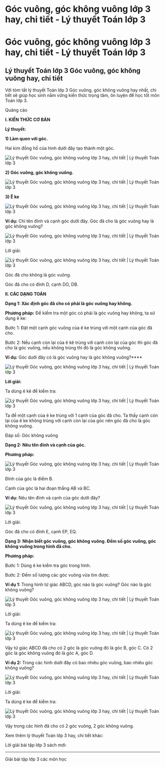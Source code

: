 # Góc vuông, góc không vuông lớp 3 hay, chi tiết - Lý thuyết Toán lớp 3

# Góc vuông, góc không vuông lớp 3 hay, chi tiết - Lý thuyết Toán lớp 3

## Lý thuyết Toán lớp 3 Góc vuông, góc không vuông hay, chi tiết

Với tóm tắt lý thuyết Toán lớp 3 Góc vuông, góc không vuông hay nhất, chi tiết sẽ giúp học sinh nắm vững kiến thức trọng tâm, ôn luyện để học tốt môn Toán lớp 3.

Quảng cáo

**I. KIẾN THỨC CƠ BẢN**

**Lý thuyết:**

**1) Làm quen với góc.**

Hai kim đồng hồ của hình dưới đây tạo thành một góc.

![Lý thuyết Góc vuông, góc không vuông lớp 3 hay, chi tiết | Lý thuyết Toán lớp 3](https://vietjack.com/giai-toan-lop-3/images/ly-thuyet-goc-vuong-goc-khong-vuong.PNG)

**2) Góc vuông, góc không vuông.**

![Lý thuyết Góc vuông, góc không vuông lớp 3 hay, chi tiết | Lý thuyết Toán lớp 3](https://vietjack.com/giai-toan-lop-3/images/ly-thuyet-goc-vuong-goc-khong-vuong-2.PNG)

**3) Ê ke**

![Lý thuyết Góc vuông, góc không vuông lớp 3 hay, chi tiết | Lý thuyết Toán lớp 3](https://vietjack.com/giai-toan-lop-3/images/ly-thuyet-goc-vuong-goc-khong-vuong-3.PNG)

**Ví dụ:** Chỉ tên đỉnh và cạnh góc dưới đây. Góc đã cho là góc vuông hay là góc không vuông? 

![Lý thuyết Góc vuông, góc không vuông lớp 3 hay, chi tiết | Lý thuyết Toán lớp 3](https://vietjack.com/giai-toan-lop-3/images/ly-thuyet-goc-vuong-goc-khong-vuong-4.PNG)

Lời giải: 

![Lý thuyết Góc vuông, góc không vuông lớp 3 hay, chi tiết | Lý thuyết Toán lớp 3](https://vietjack.com/giai-toan-lop-3/images/ly-thuyet-goc-vuong-goc-khong-vuong-5.PNG)

Góc đã cho không là góc vuông.

Góc đã cho có đỉnh D, cạnh DO, DB.

**II. CÁC DẠNG TOÁN**

**Dạng 1: Xác định góc đã cho có phải là góc vuông hay không.**

**Phương pháp:** Để kiểm tra một góc có phải là góc vuông hay không, ta sử dụng ê ke: 

Bước 1: Đặt một cạnh góc vuông của ê ke trùng với một cạnh của góc đã cho.

Bước 2: Nếu cạnh còn lại của ê kê trùng với cạnh còn lại của góc thì góc đã cho là góc vuông, nếu không trùng thì đó là góc không vuông.

**Ví dụ:** Góc dưới đây có là góc vuông hay là góc không vuông?****

![Lý thuyết Góc vuông, góc không vuông lớp 3 hay, chi tiết | Lý thuyết Toán lớp 3](https://vietjack.com/giai-toan-lop-3/images/ly-thuyet-goc-vuong-goc-khong-vuong-6.PNG)

**Lời giải:**

Ta dùng ê kê để kiểm tra: 

![Lý thuyết Góc vuông, góc không vuông lớp 3 hay, chi tiết | Lý thuyết Toán lớp 3](https://vietjack.com/giai-toan-lop-3/images/ly-thuyet-goc-vuong-goc-khong-vuong-7.PNG)

Ta để một cạnh của ê ke trùng với 1 cạnh của góc đã cho. Ta thấy cạnh còn lại của ê ke không trùng với cạnh còn lại của góc nên góc đã cho là góc không vuông. 

Đáp số: Góc không vuông

**Dạng 2: Nêu tên đỉnh và cạnh của góc.**

**Phương pháp:**

![Lý thuyết Góc vuông, góc không vuông lớp 3 hay, chi tiết | Lý thuyết Toán lớp 3](https://vietjack.com/giai-toan-lop-3/images/ly-thuyet-goc-vuong-goc-khong-vuong-8.PNG)

Đỉnh của góc là điểm B.

Cạnh của góc là hai đoạn thẳng AB và BC.

**Ví dụ:** Nêu tên đỉnh và cạnh của góc dưới đây? 

![Lý thuyết Góc vuông, góc không vuông lớp 3 hay, chi tiết | Lý thuyết Toán lớp 3](https://vietjack.com/giai-toan-lop-3/images/ly-thuyet-goc-vuong-goc-khong-vuong-9.PNG)

Lời giải: 

Góc đã cho có đỉnh E, cạnh EP, EQ.

**Dạng 3: Nhận biết góc vuông, góc không vuông. Đếm số góc vuông, góc không vuông trong hình đã cho.**

**Phương pháp:**

Bước 1: Dùng ê ke kiểm tra góc trong hình.

Bước 2: Đếm số lượng các góc vuông vừa tìm được.

**Ví dụ 1:** Trong hình tứ giác ABCD, góc nào là góc vuông? Góc nào là góc không vuông?

![Lý thuyết Góc vuông, góc không vuông lớp 3 hay, chi tiết | Lý thuyết Toán lớp 3](https://vietjack.com/giai-toan-lop-3/images/ly-thuyet-goc-vuong-goc-khong-vuong-10.PNG)

Lời giải: 

Ta dùng ê ke để kiểm tra: 

![Lý thuyết Góc vuông, góc không vuông lớp 3 hay, chi tiết | Lý thuyết Toán lớp 3](https://vietjack.com/giai-toan-lop-3/images/ly-thuyet-goc-vuong-goc-khong-vuong-11.PNG)

Vậy tứ giác ABCD đã cho có 2 góc là góc vuông đó là góc B, góc C. Có 2 góc là góc không vuông đó là góc A, góc D.

**Ví dụ 2:** Trong các hình dưới đây có bao nhiêu góc vuông, bao nhiêu góc không vuông? 

![Lý thuyết Góc vuông, góc không vuông lớp 3 hay, chi tiết | Lý thuyết Toán lớp 3](https://vietjack.com/giai-toan-lop-3/images/ly-thuyet-goc-vuong-goc-khong-vuong-12.PNG)

Lời giải: 

Ta dùng ê ke để kiểm tra: 

![Lý thuyết Góc vuông, góc không vuông lớp 3 hay, chi tiết | Lý thuyết Toán lớp 3](https://vietjack.com/giai-toan-lop-3/images/ly-thuyet-goc-vuong-goc-khong-vuong-13.PNG)

Vậy trong các hình đã cho có 2 góc vuông, 2 góc không vuông.

Xem thêm lý thuyết Toán lớp 3 hay, chi tiết khác:

Lời giải bài tập lớp 3 sách mới:

* * *

Giải bài tập lớp 3 các môn học
